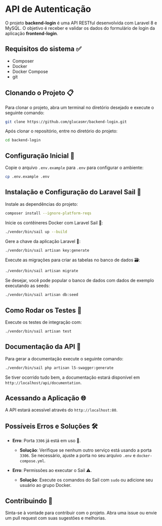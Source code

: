 # API de Autenticação 

O projeto **backend-login** é uma API RESTful desenvolvida com Laravel 8 e MySQL. O objetivo é receber e validar os dados do formulário de login da aplicação **frontend-login**. 

## Requisitos do sistema ✅

- Composer
- Docker
- Docker Compose
- git


## Clonando o Projeto 📋

Para clonar o projeto, abra um terminal no diretório desejado e execute o seguinte comando:

```bash
git clone https://github.com/glucasmr/backend-login.git
```

Após clonar o repositório, entre no diretório do projeto:

```bash
cd backend-login
```

## Configuração Inicial 🔧

Copie o arquivo `.env.example` para `.env` para configurar o ambiente:

```bash
cp .env.example .env
```

## Instalação e Configuração do Laravel Sail 🚀

Instale as dependências do projeto:

```bash
composer install --ignore-platform-reqs
```

Inicie os contêineres Docker com Laravel Sail 🐳:

```bash
./vendor/bin/sail up --build
```

Gere a chave da aplicação Laravel 🔑:

```bash
./vendor/bin/sail artisan key:generate
```

Execute as migrações para criar as tabelas no banco de dados 🗃️:

```bash
./vendor/bin/sail artisan migrate
```

Se desejar, você pode popular o banco de dados com dados de exemplo executando as seeds:

```bash
./vendor/bin/sail artisan db:seed
```

## Como Rodar os Testes 🧪

Execute os testes de integração com:

```bash
./vendor/bin/sail artisan test
```

## Documentação da API 📄

Para gerar a documentação execute o seguinte comando:
```bash
./vendor/bin/sail php artisan l5-swagger:generate
```

Se tiver ocorrido tudo bem, a documentação estará disponível em `http://localhost/api/documentation`. 

## Acessando a Aplicação 🌐

A API estará acessível através do `http://localhost:80`.


## Possíveis Erros e Soluções 🛠️

- **Erro**: Porta `3306` já está em uso 🚫.
  - **Solução**: Verifique se nenhum outro serviço está usando a porta `3306`. Se necessário, ajuste a porta no seu arquivo `.env` e `docker-compose.yml`.

- **Erro**: Permissões ao executar o Sail ⚠️.
  - **Solução**: Execute os comandos do Sail com `sudo` ou adicione seu usuário ao grupo Docker.

## Contribuindo 🤝

Sinta-se à vontade para contribuir com o projeto. Abra uma issue ou envie um pull request com suas sugestões e melhorias.